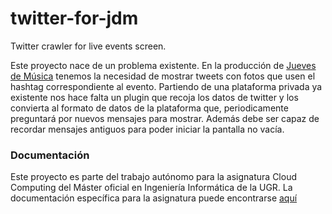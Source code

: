 # twitter-for-jdm
Twitter crawler for live events screen.

Este proyecto nace de un problema existente. En la producción de [Jueves de Música](fb.me/juevesdemusica) tenemos la necesidad de mostrar tweets con fotos que usen el hashtag correspondiente al evento. Partiendo de una plataforma privada ya existente nos hace falta un plugin que recoja los datos de twitter y los convierta al formato de datos de la plataforma que, periodicamente preguntará por nuevos mensajes para mostrar. Además debe ser capaz de recordar mensajes antiguos para poder iniciar la pantalla no vacía.

### Documentación

Este proyecto es parte del trabajo autónomo para la asignatura Cloud Computing del Máster oficial en Ingeniería Informática de la UGR. La documentación específica para la asignatura puede encontrarse [aquí](https://github.com/jscoba/twitter-for-jdm/blob/master/docs)

